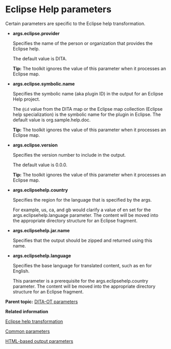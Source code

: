 # Eclipse Help parameters

Certain parameters are specific to the Eclipse help transformation.

-   **args.eclipse.provider**

    Specifies the name of the person or organization that provides the Eclipse help.

    The default value is DITA.

    **Tip:** The toolkit ignores the value of this parameter when it processes an Eclipse map.

-   **args.eclipse.symbolic.name**

    Specifies the symbolic name \(aka plugin ID\) in the output for an Eclipse Help project.

    The `@id` value from the DITA map or the Eclipse map collection \(Eclipse help specialization\) is the symbolic name for the plugin in Eclipse. The default value is org.sample.help.doc.

    **Tip:** The toolkit ignores the value of this parameter when it processes an Eclipse map.

-   **args.eclipse.version**

    Specifies the version number to include in the output.

    The default value is 0.0.0.

    **Tip:** The toolkit ignores the value of this parameter when it processes an Eclipse map.

-   **args.eclipsehelp.country**

    Specifies the region for the language that is specified by the args.

    For example, us, ca, and gb would clarify a value of en set for the args.eclipsehelp.language parameter. The content will be moved into the appropriate directory structure for an Eclipse fragment.

-   **args.eclipsehelp.jar.name**

    Specifies that the output should be zipped and returned using this name.

-   **args.eclipsehelp.language**

    Specifies the base language for translated content, such as en for English.

    This parameter is a prerequisite for the args.eclipsehelp.country parameter. The content will be moved into the appropriate directory structure for an Eclipse fragment.


**Parent topic:** [DITA-OT parameters](../parameters/parameters_intro.md)

**Related information**  


[Eclipse help transformation](../topics/dita2eclipsehelp.md)

[Common parameters](../parameters/parameters-base.md)

[HTML-based output parameters](../parameters/parameters-base-html.md)

